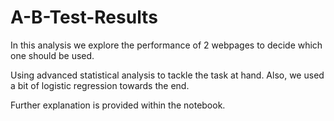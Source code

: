 # A-B-Test-Results
In this analysis we explore the performance of 2 webpages to decide which one should be used.

Using advanced statistical analysis to tackle the task at hand. Also, we used a bit of logistic regression towards the end.

Further explanation is provided within the notebook.
